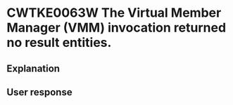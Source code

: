 # CWTKE0063W The Virtual Member Manager (VMM) invocation returned no result entities.

## Explanation

## User response